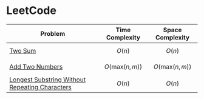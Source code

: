 # LeetCode

|                   Problem                                            | Time Complexity                                | Space Complexity                              |
|---------------------------------------------------------------------------|------------------------------------------------|-----------------------------------------------|
|[Two Sum](https://github.com/datttrian/leetcode/tree/main/src/two-sum)                                                     |$$O(n)$$                                        |$$O(n)$$                                       |
|[Add Two Numbers](https://github.com/datttrian/leetcode/tree/main/src/add-two-numbers)                                     |$$O(\text{max}(n, m))$$                         |$$O(\text{max}(n, m))$$                        |
|[Longest Substring Without Repeating Characters](https://github.com/datttrian/leetcode/tree/main/src/add-two-numbers)      |$$O(n)$$                                        |$$O(n)$$                                       |

<!-- |[Median of Two Sorted Arrays](https://github.com/datttrian/leetcode/tree/main/src/median-of-two-sorted-arrays)             |$$O(\text{log}(\text{min}(\text{len}(n, m))))$$ |$$O(\text{log}(\text{min}(\text{len}(n, m))))$$|
|[Longest Palindromic Substring](https://github.com/datttrian/leetcode/tree/main/src/longest-palindromic-substring)         |$$O(n^2)$$                                      |$$O(n)$$                                       |
|[Zigzag Conversion](https://github.com/datttrian/leetcode/tree/main/src/zigzag-conversion)                                 |$$O(n)$$                                        |$$O(n)$$                                       |
|[Next Permutation](https://github.com/datttrian/leetcode/tree/main/src/longest-substring-without-repeating-characters)     |$$O(n)$$                                        |$$O(1)$$                                       | -->

